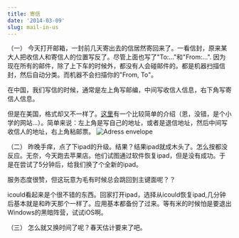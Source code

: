 ```yaml
---
title: 寄信
date: '2014-03-09'
slug: mail-in-us
---
```

（一）
今天打开邮箱，一封前几天寄出去的信居然寄回来了。一看信封，原来某大人把收信人和寄信人的位置写反了。尽管上面也写了"To:..."和"From:...". 因为现在所有的邮件，除了上下车的时候外，都没有人会碰邮件的。都是机器扫描信封，然后自动分类。而机器不会扫描你的"From, To"。

在中国，我们写信的时候，通常是左上角写邮编，中间写收信人信息，右下角写寄信人信息。

但是在美国，格式却又不一样了。[这里](http://www.nhcs.net/parsley/curriculum/postal/envelope.html)有一个比较简单的介绍（恩，没错，是个小学的网站...）。简单来说：左上角是写自己的地址，或者是退信地址，然后中间写收信人的地址，右上角粘邮票。
![Adress envelope](http://i.imgur.com/wefLWam.jpg)

（二）
昨晚手痒，点了下ipad的升级。结果？结果ipad就成木头了。怎么按都没反应。无奈，今天跑去苹果店。他们试图通过软件恢复ipad，但是没有成功。于是在尝试了5分钟后，给我们换了个全新的ipad。

服务态度很赞，但这玩意为毛有时候总会跳回到主键面呢？？

icould看起来是个很不错的东西。回家打开ipad，选择从icould恢复ipad,几分钟后基本就是和昨天那个一样了。应用基本都备份了过来。等有米的时候怕是要退出Windows的黑暗阵营，试试iOS啊。

（三）
怎么就又换时间了呢？春天估计要来了吧。
